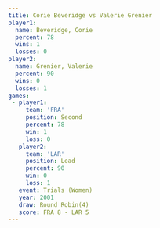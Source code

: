 ```yaml
---
title: Corie Beveridge vs Valerie Grenier
player1:                
  name: Beveridge, Corie
  percent: 78           
  wins: 1               
  losses: 0             
player2:                
  name: Grenier, Valerie
  percent: 90           
  wins: 0               
  losses: 1             
games:
 - player1:          
     team: 'FRA'     
     position: Second
     percent: 78     
     win: 1          
     loss: 0         
   player2:        
     team: 'LAR'   
     position: Lead
     percent: 90   
     win: 0        
     loss: 1       
   event: Trials (Women)
   year: 2001           
   draw: Round Robin(4) 
   score: FRA 8 - LAR 5 
---
```


